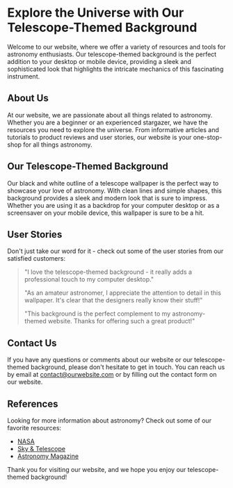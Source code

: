 <!--font:Great Vibes-->

# Explore the Universe with Our Telescope-Themed Background

Welcome to our website, where we offer a variety of resources and tools for astronomy enthusiasts. Our telescope-themed background is the perfect addition to your desktop or mobile device, providing a sleek and sophisticated look that highlights the intricate mechanics of this fascinating instrument.

## About Us

At our website, we are passionate about all things related to astronomy. Whether you are a beginner or an experienced stargazer, we have the resources you need to explore the universe. From informative articles and tutorials to product reviews and user stories, our website is your one-stop-shop for all things astronomy.

## Our Telescope-Themed Background

Our black and white outline of a telescope wallpaper is the perfect way to showcase your love of astronomy. With clean lines and simple shapes, this background provides a sleek and modern look that is sure to impress. Whether you are using it as a backdrop for your computer desktop or as a screensaver on your mobile device, this wallpaper is sure to be a hit.

## User Stories

Don't just take our word for it - check out some of the user stories from our satisfied customers:

> "I love the telescope-themed background - it really adds a professional touch to my computer desktop."
>
> "As an amateur astronomer, I appreciate the attention to detail in this wallpaper. It's clear that the designers really know their stuff!"
>
> "This background is the perfect complement to my astronomy-themed website. Thanks for offering such a great product!"

## Contact Us

If you have any questions or comments about our website or our telescope-themed background, please don't hesitate to get in touch. You can reach us by email at [contact@ourwebsite.com](mailto:contact@ourwebsite.com) or by filling out the contact form on our website.

## References

Looking for more information about astronomy? Check out some of our favorite resources:

- [NASA](#)
- [Sky & Telescope](#)
- [Astronomy Magazine](#)

Thank you for visiting our website, and we hope you enjoy our telescope-themed background!

<!--

Write me content for website with wallpaper which alt text is:

"A black and white outline of a telescope, with clean lines and simple shapes that highlight the intricate mechanics of the instrument."

The name/title of the page should not be 1:1 copy of the alt text but rather a real content of the website which is using this wallpaper.

- Use markdown format 
- Start with heading
- Heading should be short and concise
- The content should look like a real website 
- The website should not be about the wallpaper, wallpaper is just a related background
- Heading should be contain work "wallpaper" or "background"
- Include real sections like references, contact, user stories, etc. use things relevant to the page purpose.
- Feel free to use structure like headings, bullets, numbering, blockquotes, paragraphs, horizontal lines, etc.
- You can use formatting like bold or _italic_
- You can include UTF-8 emojis
- Links should be only #hash anchors (and you can refer to the document itself)
- Do not include images


---


# Explore the Universe with Our Telescope-Themed Background

Welcome to our website, where we offer a variety of resources and tools for astronomy enthusiasts. Our telescope-themed background is the perfect addition to your desktop or mobile device, providing a sleek and sophisticated look that highlights the intricate mechanics of this fascinating instrument.

## About Us

At our website, we are passionate about all things related to astronomy. Whether you are a beginner or an experienced stargazer, we have the resources you need to explore the universe. From informative articles and tutorials to product reviews and user stories, our website is your one-stop-shop for all things astronomy.

## Our Telescope-Themed Background

Our black and white outline of a telescope wallpaper is the perfect way to showcase your love of astronomy. With clean lines and simple shapes, this background provides a sleek and modern look that is sure to impress. Whether you are using it as a backdrop for your computer desktop or as a screensaver on your mobile device, this wallpaper is sure to be a hit.

## User Stories

Don't just take our word for it - check out some of the user stories from our satisfied customers:

> "I love the telescope-themed background - it really adds a professional touch to my computer desktop."
>
> "As an amateur astronomer, I appreciate the attention to detail in this wallpaper. It's clear that the designers really know their stuff!"
>
> "This background is the perfect complement to my astronomy-themed website. Thanks for offering such a great product!"

## Contact Us

If you have any questions or comments about our website or our telescope-themed background, please don't hesitate to get in touch. You can reach us by email at [contact@ourwebsite.com](mailto:contact@ourwebsite.com) or by filling out the contact form on our website.

## References

Looking for more information about astronomy? Check out some of our favorite resources:

- [NASA](#)
- [Sky & Telescope](#)
- [Astronomy Magazine](#)

Thank you for visiting our website, and we hope you enjoy our telescope-themed background!

-->
